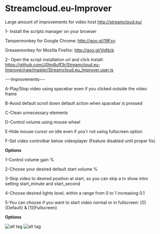 # Streamcloud.eu-Improver
Large amount of improvements for video host http://streamcloud.eu/

1- Install the scripts manager on your browser

Tampermonkey for Google Chrome: http://goo.gl/19Fxy

Greasemonkey for Mozilla Firefox: http://goo.gl/VqNcb

2- Open the script installation url and click install:
https://github.com/J0hn8uff3r/Streamcloud.eu-Improver/raw/master/Streamcloud.eu_Improver.user.js

---Improvements---

A-Play/Stop video using spacebar even if you clicked outside the video frame

B-Avoid default scroll down default action when spacebar is pressed

C-Clean unnecessary elements

D-Control volume using mouse wheel

E-Hide mouse cursor on idle even if you'r not using fullscreen option

F-Set video controlbar below videoplayer (Feature disabled until proper fix)


************Options************

1-Control volume gain %

2-Choose your desired default start volume %

3-Skip video to desired position at start, so you can skip a tv show intro setting start_minute and start_second

4-Choose desired lights level, within a range from 0 to 1 increasing 0.1

5-You can choose if you want to start video normal or in fullscreen: [0]{Default} & [1]{Fullscreen}

************Options************

![alt tag](http://s14.postimg.org/qacpygug1/Captura.png)
![alt tag](http://s21.postimg.org/3qmd4jyiv/Captura2.png)
